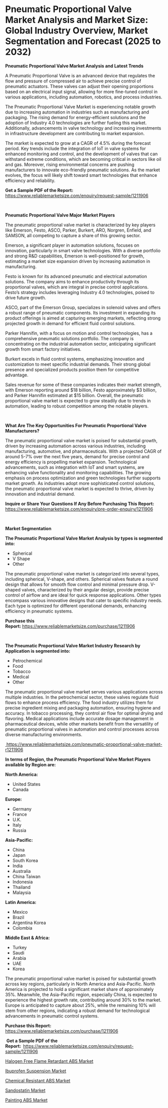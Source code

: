 <p><h1>Pneumatic Proportional Valve Market Analysis and Market Size: Global Industry Overview, Market Segmentation and Forecast (2025 to 2032)</h1></p><p><strong>Pneumatic Proportional Valve Market Analysis and Latest Trends</strong></p>
<p><p>A Pneumatic Proportional Valve is an advanced device that regulates the flow and pressure of compressed air to achieve precise control of pneumatic actuators. These valves can adjust their opening proportions based on an electrical input signal, allowing for more fine-tuned control in various applications, including automation, robotics, and process industries.</p><p>The Pneumatic Proportional Valve Market is experiencing notable growth due to increasing automation in industries such as manufacturing and packaging. The rising demand for energy-efficient solutions and the adoption of Industry 4.0 technologies are further fueling this market. Additionally, advancements in valve technology and increasing investments in infrastructure development are contributing to market expansion. </p><p>The market is expected to grow at a CAGR of 4.5% during the forecast period. Key trends include the integration of IoT in valve systems for enhanced monitoring and control, and the development of valves that can withstand extreme conditions, which are becoming critical in sectors like oil and gas. Moreover, rising environmental concerns are pushing manufacturers to innovate eco-friendly pneumatic solutions. As the market evolves, the focus will likely shift toward smart technologies that enhance efficiency and reliability.</p></p>
<p><strong>Get a Sample PDF of the Report:&nbsp;</strong> <a href="https://www.reliablemarketsize.com/enquiry/request-sample/1211906?utm_campaign=1836&utm_medium=2&utm_source=Github&utm_content=ia&utm_term=24032025&utm_id=pneumatic-proportional-valve">https://www.reliablemarketsize.com/enquiry/request-sample/1211906</a></p>
<p>&nbsp;</p>
<p><strong>Pneumatic Proportional Valve Major Market Players</strong></p>
<p><p>The pneumatic proportional valve market is characterized by key players like Emerson, Festo, ASCO, Parker, Burkert, ARO, Norgren, Enfield, and SAMSON, all competing to capture a share of this growing sector. </p><p>Emerson, a significant player in automation solutions, focuses on innovation, particularly in smart valve technologies. With a diverse portfolio and strong R&D capabilities, Emerson is well-positioned for growth, estimating a market size expansion driven by increasing automation in manufacturing.</p><p>Festo is known for its advanced pneumatic and electrical automation solutions. The company aims to enhance productivity through its proportional valves, which are integral in precise control applications. Festo’s strategy includes leveraging Industry 4.0 technologies, poised to drive future growth.</p><p>ASCO, part of the Emerson Group, specializes in solenoid valves and offers a robust range of pneumatic components. Its investment in expanding its product offerings is aimed at capturing emerging markets, reflecting strong projected growth in demand for efficient fluid control solutions.</p><p>Parker Hannifin, with a focus on motion and control technologies, has a comprehensive pneumatic solutions portfolio. The company is concentrating on the industrial automation sector, anticipating significant growth from smart factory initiatives.</p><p>Burkert excels in fluid control systems, emphasizing innovation and customization to meet specific industrial demands. Their strong global presence and specialized products position them for competitive advantage.</p><p>Sales revenue for some of these companies indicates their market strength, with Emerson reporting around $18 billion, Festo approximately $3 billion, and Parker Hannifin estimated at $15 billion. Overall, the pneumatic proportional valve market is expected to grow steadily due to trends in automation, leading to robust competition among the notable players.</p></p>
<p>&nbsp;</p>
<p><strong>What Are The Key Opportunities For Pneumatic Proportional Valve Manufacturers?</strong></p>
<p><p>The pneumatic proportional valve market is poised for substantial growth, driven by increasing automation across various industries, including manufacturing, automotive, and pharmaceuticals. With a projected CAGR of around 5-7% over the next five years, demand for precise control and energy efficiency is propelling market expansion. Technological advancements, such as integration with IoT and smart systems, are enhancing valve functionality and monitoring capabilities. The growing emphasis on process optimization and green technologies further supports market growth. As industries adopt more sophisticated control solutions, the pneumatic proportional valve market is expected to thrive, driven by innovation and industrial demand.</p></p>
<p><strong>Inquire or Share Your Questions If Any Before Purchasing This Report:</strong> <a href="https://www.reliablemarketsize.com/enquiry/pre-order-enquiry/1211906?utm_campaign=1836&utm_medium=2&utm_source=Github&utm_content=ia&utm_term=24032025&utm_id=pneumatic-proportional-valve">https://www.reliablemarketsize.com/enquiry/pre-order-enquiry/1211906</a></p>
<p>&nbsp;</p>
<p><strong>Market Segmentation</strong></p>
<p><strong>The Pneumatic Proportional Valve Market Analysis by types is segmented into:</strong></p>
<p><ul><li>Spherical</li><li>V Shape</li><li>Other</li></ul></p>
<p><p>The pneumatic proportional valve market is categorized into several types, including spherical, V-shape, and others. Spherical valves feature a round design that allows for smooth flow control and minimal pressure drop. V-shaped valves, characterized by their angular design, provide precise control of airflow and are ideal for quick response applications. Other types encompass various innovative designs that cater to specific industry needs. Each type is optimized for different operational demands, enhancing efficiency in pneumatic systems.</p></p>
<p><strong>Purchase this Report:&nbsp;</strong><a href="https://www.reliablemarketsize.com/purchase/1211906?utm_campaign=1836&utm_medium=2&utm_source=Github&utm_content=ia&utm_term=24032025&utm_id=pneumatic-proportional-valve">https://www.reliablemarketsize.com/purchase/1211906</a></p>
<p>&nbsp;</p>
<p><strong>The Pneumatic Proportional Valve Market Industry Research by Application is segmented into:</strong></p>
<p><ul><li>Petrochemical</li><li>Food</li><li>Tobacco</li><li>Medical</li><li>Other</li></ul></p>
<p><p>The pneumatic proportional valve market serves various applications across multiple industries. In the petrochemical sector, these valves regulate fluid flows to enhance process efficiency. The food industry utilizes them for precise ingredient mixing and packaging automation, ensuring hygiene and accuracy. In tobacco processing, they control air flow for optimal drying and flavoring. Medical applications include accurate dosage management in pharmaceutical devices, while other markets benefit from the versatility of pneumatic proportional valves in automation and control processes across diverse manufacturing environments.</p></p>
<p><a href="https://www.reliablemarketsize.com/pneumatic-proportional-valve-market-r1211906?utm_campaign=1836&utm_medium=2&utm_source=Github&utm_content=ia&utm_term=24032025&utm_id=pneumatic-proportional-valve">&nbsp;https://www.reliablemarketsize.com/pneumatic-proportional-valve-market-r1211906</a></p>
<p><strong>In terms of Region, the Pneumatic Proportional Valve Market Players available by Region are:</strong></p>
<p>
    <p> <strong> North America: </strong>
        <ul>
            <li>United States</li>
            <li>Canada</li>
        </ul>
        </p> 
    <p> <strong> Europe: </strong>
        <ul>
            <li>Germany</li>
            <li>France</li>
            <li>U.K.</li>
            <li>Italy</li>
            <li>Russia</li>
        </ul>
        </p> 
    <p> <strong> Asia-Pacific: </strong>
        <ul>
            <li>China</li>
            <li>Japan</li>
            <li>South Korea</li>
            <li>India</li>
            <li>Australia</li>
            <li>China Taiwan</li>
            <li>Indonesia</li>
            <li>Thailand</li>
            <li>Malaysia</li>
        </ul>
        </p> 
    <p> <strong> Latin America: </strong>
        <ul>
            <li>Mexico</li>
            <li>Brazil</li>
            <li>Argentina Korea</li>
            <li>Colombia</li>
        </ul>
        </p> 
    <p> <strong> Middle East & Africa: </strong>
        <ul>
            <li>Turkey</li>
            <li>Saudi</li>
            <li>Arabia</li>
            <li>UAE</li>
            <li>Korea</li>
        </ul>
    </p>
    </p>
<p><p>The pneumatic proportional valve market is poised for substantial growth across key regions, particularly in North America and Asia-Pacific. North America is projected to hold a significant market share of approximately 35%. Meanwhile, the Asia-Pacific region, especially China, is expected to experience the highest growth rate, contributing around 30% to the market. Europe is anticipated to capture about 25%, while the remaining 10% will stem from other regions, indicating a robust demand for technological advancements in pneumatic control systems.</p></p>
<p><strong>Purchase this Report: </strong><a href="https://www.reliablemarketsize.com/purchase/1211906?utm_campaign=1836&utm_medium=2&utm_source=Github&utm_content=ia&utm_term=24032025&utm_id=pneumatic-proportional-valve">https://www.reliablemarketsize.com/purchase/1211906</a></p>
<p>&nbsp;<strong>Get a Sample PDF of the Report:&nbsp;&nbsp;</strong><a href="https://www.reliablemarketsize.com/enquiry/request-sample/1211906?utm_campaign=1836&utm_medium=2&utm_source=Github&utm_content=ia&utm_term=24032025&utm_id=pneumatic-proportional-valve">https://www.reliablemarketsize.com/enquiry/request-sample/1211906</a></p>
<p><strong></strong></p>
<p><p><a href="https://github.com/failarustic/Market-Research-Report-List-1/blob/main/halogen-free-flame-retardant-abs-market.md?utm_campaign=1836&utm_medium=2&utm_source=Github&utm_content=ia&utm_term=24032025&utm_id=pneumatic-proportional-valve">Halogen Free Flame Retardant ABS Market</a></p><p><a href="https://github.com/waldarolka1j/Market-Research-Report-List-1/blob/main/ibuprofen-suspension-market.md?utm_campaign=1836&utm_medium=2&utm_source=Github&utm_content=ia&utm_term=24032025&utm_id=pneumatic-proportional-valve">Ibuprofen Suspension Market</a></p><p><a href="https://github.com/maaniwilka9y/Market-Research-Report-List-1/blob/main/chemical-resistant-abs-market.md?utm_campaign=1836&utm_medium=2&utm_source=Github&utm_content=ia&utm_term=24032025&utm_id=pneumatic-proportional-valve">Chemical Resistant ABS Market</a></p><p><a href="https://github.com/spineamosa0e/Market-Research-Report-List-1/blob/main/sandostatin-market.md?utm_campaign=1836&utm_medium=2&utm_source=Github&utm_content=ia&utm_term=24032025&utm_id=pneumatic-proportional-valve">Sandostatin Market</a></p><p><a href="https://github.com/damjiederyd/Market-Research-Report-List-1/blob/main/painting-abs-market.md?utm_campaign=1836&utm_medium=2&utm_source=Github&utm_content=ia&utm_term=24032025&utm_id=pneumatic-proportional-valve">Painting ABS Market</a></p></p>